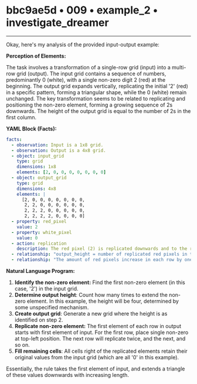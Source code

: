 # bbc9ae5d • 009 • example_2 • investigate_dreamer

---
Okay, here's my analysis of the provided input-output example:

**Perception of Elements:**

The task involves a transformation of a single-row grid (input) into a multi-row grid (output). The input grid contains a sequence of numbers, predominantly 0 (white), with a single non-zero digit 2 (red) at the beginning. The output grid expands vertically, replicating the initial '2' (red) in a specific pattern, forming a triangular shape, while the 0 (white) remain unchanged. The key transformation seems to be related to replicating and positioning the non-zero element, forming a growing sequence of 2s downwards. The height of the output grid is equal to the number of 2s in the first column.

**YAML Block (Facts):**



```yaml
facts:
  - observation: Input is a 1x8 grid.
  - observation: Output is a 4x8 grid.
  - object: input_grid
    type: grid
    dimensions: 1x8
    elements: [2, 0, 0, 0, 0, 0, 0, 0]
  - object: output_grid
    type: grid
    dimensions: 4x8
    elements: |
      [2, 0, 0, 0, 0, 0, 0, 0,
       2, 2, 0, 0, 0, 0, 0, 0,
       2, 2, 2, 0, 0, 0, 0, 0,
       2, 2, 2, 2, 0, 0, 0, 0]
  - property: red_pixel
    value: 2
  - property: white_pixel
    value: 0
  - action: replication
    description: The red pixel (2) is replicated downwards and to the right.
  - relationship: "output_height = number of replicated red pixels in the first column"
  - relationship: "The amount of red pixels increase in each row by one moving right"
```



**Natural Language Program:**

1.  **Identify the non-zero element:** Find the first non-zero element (in this case, '2') in the input grid.
2.  **Determine output height**: Count how many times to extend the non-zero element. In this example, the height will be four, determined by some unspecified mechanism.
3.  **Create output grid**: Generate a new grid where the height is as identified on step 2.
4.  **Replicate non-zero element:** The first element of each row in output starts with first element of input. For the first row, place single non-zero at top-left position. The next row will replicate twice, and the next, and so on.
5. **Fill remaining cells**: All cells right of the replicated elements retain their original values from the input grid (which are all '0' in this example).

Essentially, the rule takes the first element of input, and extends a triangle of these values downwards with increasing length.

